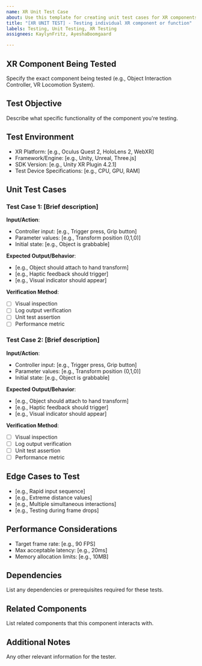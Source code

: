 ```yaml
---
name: XR Unit Test Case
about: Use this template for creating unit test cases for XR components
title: "[XR UNIT TEST] - Testing individual XR component or function"
labels: Testing, Unit Testing, XR Testing
assignees: KaylynFritz, AyeshaBoomgaard

---
```


## XR Component Being Tested
Specify the exact component being tested (e.g., Object Interaction Controller, VR Locomotion System).

## Test Objective
Describe what specific functionality of the component you're testing.

## Test Environment
- XR Platform: [e.g., Oculus Quest 2, HoloLens 2, WebXR]
- Framework/Engine: [e.g., Unity, Unreal, Three.js]
- SDK Version: [e.g., Unity XR Plugin 4.2.1]
- Test Device Specifications: [e.g., CPU, GPU, RAM]

## Unit Test Cases

### Test Case 1: [Brief description]
**Input/Action**: 
- Controller input: [e.g., Trigger press, Grip button]
- Parameter values: [e.g., Transform position (0,1,0)]
- Initial state: [e.g., Object is grabbable]

**Expected Output/Behavior**: 
- [e.g., Object should attach to hand transform]
- [e.g., Haptic feedback should trigger]
- [e.g., Visual indicator should appear]

**Verification Method**:
- [ ] Visual inspection
- [ ] Log output verification
- [ ] Unit test assertion
- [ ] Performance metric

### Test Case 2: [Brief description]
**Input/Action**: 
- Controller input: [e.g., Trigger press, Grip button]
- Parameter values: [e.g., Transform position (0,1,0)]
- Initial state: [e.g., Object is grabbable]

**Expected Output/Behavior**: 
- [e.g., Object should attach to hand transform]
- [e.g., Haptic feedback should trigger]
- [e.g., Visual indicator should appear]

**Verification Method**:
- [ ] Visual inspection
- [ ] Log output verification
- [ ] Unit test assertion
- [ ] Performance metric

## Edge Cases to Test
- [e.g., Rapid input sequence]
- [e.g., Extreme distance values]
- [e.g., Multiple simultaneous interactions]
- [e.g., Testing during frame drops]

## Performance Considerations
- Target frame rate: [e.g., 90 FPS]
- Max acceptable latency: [e.g., 20ms]
- Memory allocation limits: [e.g., 10MB]

## Dependencies
List any dependencies or prerequisites required for these tests.

## Related Components
List related components that this component interacts with.

## Additional Notes
Any other relevant information for the tester.
